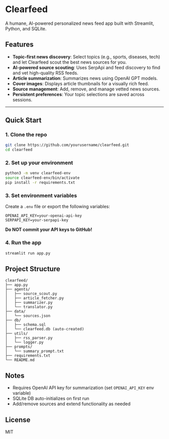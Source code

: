 # Clearfeed

A humane, AI-powered personalized news feed app built with Streamlit, Python, and SQLite.

## Features
- **Topic-first news discovery**: Select topics (e.g., sports, diseases, tech) and let Clearfeed scout the best news sources for you.
- **AI-powered source scouting**: Uses SerpApi and feed discovery to find and vet high-quality RSS feeds.
- **Article summarization**: Summarizes news using OpenAI GPT models.
- **Cover images**: Displays article thumbnails for a visually rich feed.
- **Source management**: Add, remove, and manage vetted news sources.
- **Persistent preferences**: Your topic selections are saved across sessions.

---

## Quick Start

### 1. Clone the repo
```bash
git clone https://github.com/yourusername/clearfeed.git
cd clearfeed
```

### 2. Set up your environment
```bash
python3 -m venv clearfeed-env
source clearfeed-env/bin/activate
pip install -r requirements.txt
```

### 3. Set environment variables
Create a `.env` file or export the following variables:
```
OPENAI_API_KEY=your-openai-api-key
SERPAPI_KEY=your-serpapi-key
```
**Do NOT commit your API keys to GitHub!**

### 4. Run the app
```bash
streamlit run app.py
```

## Project Structure
```
clearfeed/
├── app.py
├── agents/
│   ├── source_scout.py
│   ├── article_fetcher.py
│   ├── summarizer.py
│   └── translator.py
├── data/
│   └── sources.json
├── db/
│   ├── schema.sql
│   └── clearfeed.db (auto-created)
├── utils/
│   ├── rss_parser.py
│   └── logger.py
├── prompts/
│   └── summary_prompt.txt
├── requirements.txt
└── README.md
```

## Notes
- Requires OpenAI API key for summarization (set `OPENAI_API_KEY` env variable)
- SQLite DB auto-initializes on first run
- Add/remove sources and extend functionality as needed

## License
MIT
